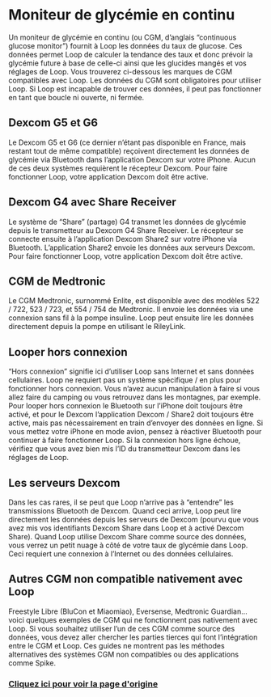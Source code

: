 # Moniteur de glycémie en continu
Un moniteur de glycémie en continu (ou CGM, d’anglais “continuous glucose monitor”) fournit à Loop les données du taux de glucose. Ces données permet Loop de calculer la tendance des taux et donc prévoir la glycémie future à base de celle-ci ainsi que les glucides mangés et vos réglages de Loop. Vous trouverez ci-dessous les marques de CGM compatibles avec Loop. Les données du CGM sont obligatoires pour utiliser Loop. Si Loop est incapable de trouver ces données, il peut pas fonctionner en tant que boucle ni ouverte, ni fermée.

## Dexcom G5 et G6
Le Dexcom G5 et G6 (ce dernier n’étant pas disponible en France, mais restant tout de même compatible) reçoivent directement les données de glycémie via Bluetooth dans l’application Dexcom sur votre iPhone. Aucun de ces deux systèmes requièrent le récepteur Dexcom. Pour faire fonctionner Loop, votre application Dexcom doit être active.

## Dexcom G4 avec Share Receiver
Le système de “Share” (partage) G4 transmet les données de glycémie depuis le transmetteur au Dexcom G4 Share Receiver. Le récepteur se connecte ensuite à l’application Dexcom Share2 sur votre iPhone via Bluetooth. L’application Share2 envoie les données aux serveurs Dexcom. Pour faire fonctionner Loop, votre application Dexcom doit être active.

## CGM de Medtronic
Le CGM Medtronic, surnommé Enlite, est disponible avec des modèles 522 / 722, 523 / 723, et 554 / 754 de Medtronic. Il envoie les données via une connexion sans fil à la pompe insuline. Loop peut ensuite lire les données directement depuis la pompe en utilisant le RileyLink.

## Looper hors connexion
“Hors connexion” signifie ici d’utiliser Loop sans Internet et sans données cellulaires. Loop ne requiert pas un système spécifique / en plus pour fonctionner hors connexion. Vous n’avez aucun manipulation à faire si vous allez faire du camping ou vous retrouvez dans les montagnes, par exemple. Pour looper hors connexion le Bluetooth sur l’iPhone doit toujours être activé, et pour le Dexcom l’application Dexcom / Share2 doit toujours être active, mais pas nécessairement en train d’envoyer des données en ligne. Si vous mettez votre iPhone en mode avion, pensez à réactiver Bluetooth pour continuer à faire fonctionner Loop. Si la connexion hors ligne échoue, vérifiez que vous avez bien mis l’ID du transmetteur Dexcom dans les réglages de Loop.

## Les serveurs Dexcom
Dans les cas rares, il se peut que Loop n’arrive pas à “entendre” les transmissions Bluetooth de Dexcom. Quand ceci arrive, Loop peut lire directement les données depuis les serveurs de Dexcom (pourvu que vous avez mis vos identifiants Dexcom Share dans Loop et à activé Dexcom Share). Quand Loop utilise Dexcom Share comme source des données, vous verrez un petit nuage à côté de votre taux de glycémie dans Loop. Ceci requiert une connexion à l’Internet ou des données cellulaires.

## Autres CGM non compatible nativement avec Loop
Freestyle Libre (BluCon et Miaomiao), Eversense, Medtronic Guardian... voici quelques exemples de CGM qui ne fonctionnent pas nativement avec Loop. Si vous souhaitez utiliser l’un de ces CGM comme source des données, vous devez aller chercher les parties tierces qui font l’intégration entre le CGM et Loop. Ces guides ne montrent pas les méthodes alternatives des systèmes CGM non compatibles ou des applications comme Spike.

### [Cliquez ici pour voir la page d'origine](https://loopkit.github.io/loopdocs/build/step4/)
